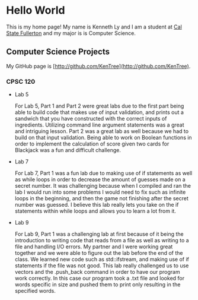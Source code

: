 # Hello World

This is my home page! My name is Kenneth Ly and I am a student at [Cal State Fullerton](https://www.fullerton.edu/) and my major is is Computer Science. 

## Computer Science Projects

My GitHub page is [http://github.com/KenTree](http://github.com/KenTree).

### CPSC 120

* Lab 5

    For Lab 5, Part 1 and Part 2 were great labs due to the first part being able to build code that makes use of input validation, and prints out a sandwich that you have constructed with the correct inputs of ingredients. Utilizing command line argument statements was a great and intriguing lesson.  Part 2 was a great lab as well because we had to build on that input validation. Being able to work on Boolean functions in order to implement the calculation of score given two cards for Blackjack was a fun and difficult challenge.

* Lab 7 

    For Lab 7, Part 1 was a fun lab due to making use of if statements as well as while loops in order to decrease the amount of guesses made on a secret number. It was challenging because when I compiled and ran the lab I would run into some problems I would need to fix such as infinite loops in the beginning, and then the game not finishing after the secret number was guessed. I believe this lab really lets you take on the if statements within while loops and allows you to learn a lot from it.  

* Lab 9

    For Lab 9, Part 1 was a challenging lab at first because of it being the introduction to writing code that reads from a file as well as writing to a file and handling I/O errors. My partner and I were working great together and we were able to figure out the lab before the end of the class. We learned new code such as std::ifstream, and making use of if statements if the file was not good. This lab really challenged us to use vectors and the .push_back command in order to have our program work correctly. In this case our program took a .txt file and looked for words specific in size and pushed them to print only resulting in the specified words. 